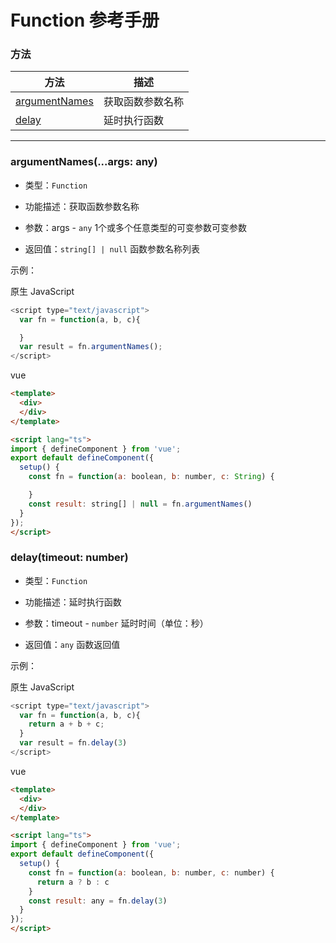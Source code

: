 # Function 参考手册


### 方法

|  方法                                                         | 描述                   |
|  ----                                                        | ----                   |
| [argumentNames](function.html#argumentnames...args-any)      | 获取函数参数名称         |
| [delay](function.html#delaytimeout-number)                   | 延时执行函数             |


---


### **argumentNames(...args: any)**
* 类型：`Function`

* 功能描述：获取函数参数名称

* 参数：args - `any` 1个或多个任意类型的可变参数可变参数

* 返回值：`string[] | null` 函数参数名称列表

示例：

原生 JavaScript
```javascript
<script type="text/javascript">
  var fn = function(a, b, c){

  }
  var result = fn.argumentNames();
</script>
```

vue
```html
<template>
  <div>
  </div>
</template>

<script lang="ts">
import { defineComponent } from 'vue';
export default defineComponent({
  setup() {
    const fn = function(a: boolean, b: number, c: String) {

    }
    const result: string[] | null = fn.argumentNames()
  }
});
</script>
```


### **delay(timeout: number)**
* 类型：`Function`

* 功能描述：延时执行函数

* 参数：timeout - `number` 延时时间（单位：秒）

* 返回值：`any` 函数返回值

示例：

原生 JavaScript
```javascript
<script type="text/javascript">
  var fn = function(a, b, c){
    return a + b + c;
  }
  var result = fn.delay(3)
</script>
```

vue
```html
<template>
  <div>
  </div>
</template>

<script lang="ts">
import { defineComponent } from 'vue';
export default defineComponent({
  setup() {
    const fn = function(a: boolean, b: number, c: number) {
      return a ? b : c
    }
    const result: any = fn.delay(3)
  }
});
</script>
```